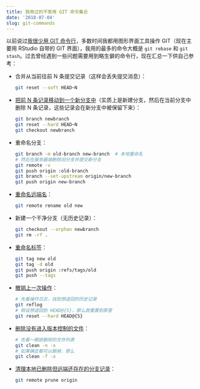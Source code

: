 ```yaml
---
title: 我用过的不常用 GIT 命令集合
date: '2018-07-04'
slug: git-commands
---
```


以前说过[我很少用 GIT 命令行](/cn/2017/06/git-add/)，多数时间我都用图形界面工具操作 GIT（现在主要用 RStudio 自带的 GIT 界面），我用的最多的命令大概是 `git rebase` 和 `git stash`。过去曾经遇到一些问题需要用到略生僻的命令行，现在汇总一下供自己参考：

- 合并从当前往前 N 条提交记录（这样会丢失提交消息）：

    ```bash
    git reset --soft HEAD~N
    ```

- [把前 N 条记录移动到一个新分支中](http://stackoverflow.com/a/1628584/559676)（实质上是新建分支，然后在当前分支中删除 N 条记录，这些记录会在新分支中被保留下来）：

    ```bash
    git branch newbranch
    git reset --hard HEAD~N
    git checkout newbranch
    ```

- 重命名分支：

    ```bash
    git branch -m old-branch new-branch  # 本地重命名
    # 然后在服务器端删除旧分支并提交新分支
    git remote -v
    git push origin :old-branch
    git branch --set-upstream origin/new-branch
    git push origin new-branch
    ```

- [重命名远端名](http://git-scm.com/book/en/v2/Git-Basics-Working-with-Remotes)：

    ```bash
    git remote rename old new
    ```

- 新建一个干净分支（无历史记录）：

    ```bash
    git checkout --orphan newbranch
    git rm -rf .
    ```

- [重命名标签](http://stackoverflow.com/q/1028649/559676)：

    ```bash
    git tag new old
    git tag -d old
    git push origin :refs/tags/old
    git push --tags
    ```

- [撤销上一次操作](http://stackoverflow.com/a/135614/559676)：

    ```bash
    # 先看操作日志，找到想退回的历史记录
    git reflog
    # 假设想退回到 HEAD@{5}，那么就重置到那里
    git reset --hard HEAD@{5}
    ```

- [删除没有进入版本控制的文件](https://stackoverflow.com/q/61212/559676)：

    ```bash
    # 先看一眼欲删除的文件列表
    git clean -n -x
    # 如果确定都可以删掉，那么
    git clean -f -x
    ```

- [清理本地已删除但远端还存在的分支记录](https://stackoverflow.com/a/3184742/559676)：

    ```bash
    git remote prune origin
    ```
